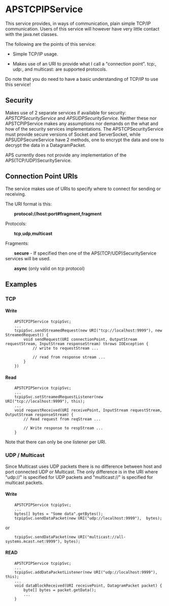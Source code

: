 # APSTCPIPService

This service provides, in ways of communication, plain simple TCP/IP communication. Users of this service will however have very little contact with the java.net classes.

The following are the points of this service:

* Simple TCP/IP usage.

* Makes use of an URI to provide what I call a "connection point". tcp:, udp:, and multicast: are supported protocols.

Do note that you do need to have a basic understanding of TCP/IP to use this service!

## Security

Makes use of 2 separate services if available for security: _APSTCPSecurityService_ and _APSUDPSecurityService_. Neither these nor APSTCPIPService makes any assumptions nor demands on the what and how of the security services implementations. The APSTCPSecurityService must provide secure versions of Socket and ServerSocket, while APSUDPSecureService have 2 methods, one to encrypt the data and one to decrypt the data in a DatagramPacket.

APS currently does not provide any implementation of the APS(TCP/UDP)SecurityService.

## Connection Point URIs

The service makes use of URIs to specify where to connect for sending or receiving.

The URI format is this:

&nbsp; &nbsp; &nbsp; &nbsp;__protocol://host:port#fragment,fragment__

Protocols:

&nbsp; &nbsp; &nbsp; &nbsp;__tcp__,__udp__,__multicast__

Fragments:

&nbsp; &nbsp; &nbsp; &nbsp;__secure__ - If specified then one of the APS(TCP/UDP)SecurityService services will be used.

&nbsp; &nbsp; &nbsp; &nbsp;__async__ (only valid on _tcp_ protocol)

## Examples

### TCP

#### Write

        APSTCPIPService tcpipSvc;
        ...
        tcpipSvc.sendStreamedRequest(new URI("tcp://localhost:9999"), new StreamedRequest() {
            void sendRequest(URI connectionPoint, OutputStream requestStream, InputStream responseStream) throws IOException {
                // write to requestStream ...
        
                // read from response stream ...
            }
        })

#### Read

        APSTCPIPService tcpipSvc;
        ...
        tcpipSvc.setStreamedRequestListener(new URI("tcp://localhost:9999"), this);
        ...
        void requestReceived(URI receivePoint, InputStream requestStream, OutputStream responseStream) {
            // Read request from reqStream ...
        
            // Write response to respStream ...
        }

Note that there can only be one listener per URI.

### UDP / Multicast

Since Multicast uses UDP packets there is no difference between host and port connected UDP or Multicast. The only difference is in the URI where "udp://" is specified for UDP packets and "multicast://" is specified for multicast packets.

#### Write

        APSTCPIPService tcpipSvc;
        ...
        bytes[] bytes = "Some data".getBytes();
        tcpipSvc.sendDataPacket(new URI("udp://localhost:9999"),  bytes);

or

        tcpipSvc.sendDataPacket(new URI("multicast://all-systems.mcast.net:9999"), bytes);

#### READ

        APSTCPIPService tcpipSvc;
        ...
        tcpipSvc.addDataPacketListener(new URI("udp://localhost:9999"), this);
        ...
        void dataBlockReceived(URI receivePoint, DatagramPacket packet) {
            byte[] bytes = packet.getData();
            ...
        }

